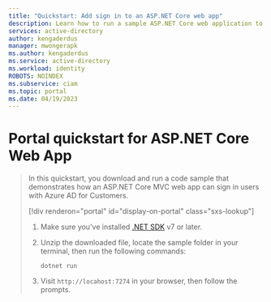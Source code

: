 ```yaml
---
title: "Quickstart: Add sign in to an ASP.NET Core web app" 
description: Learn how to run a sample ASP.NET Core web application to sign in users 
services: active-directory 
author: kengaderdus 
manager: mwongerapk 
ms.author: kengaderdus 
ms.service: active-directory 
ms.workload: identity 
ROBOTS: NOINDEX 
ms.subservice: ciam 
ms.topic: portal 
ms.date: 04/19/2023 
---
```

# Portal quickstart for ASP.NET Core Web App

> In this quickstart, you download and run a code sample that demonstrates how an ASP.NET Core MVC web app can sign in users with Azure AD for Customers.
>
> [!div renderon="portal" id="display-on-portal" class="sxs-lookup"]
>
> 1. Make sure you've installed [.NET SDK](https://dotnet.microsoft.com/download/dotnet/7.0) v7 or later.
> 1. Unzip the downloaded file, locate the sample folder in your terminal, then run the following commands:
>
>    ```console
>    dotnet run
>    ```
>
> 1. Visit `http://locahost:7274` in your browser, then follow the prompts.
>